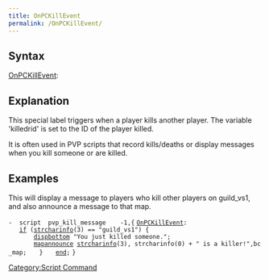 ```yaml
---
title: OnPCKillEvent
permalink: /OnPCKillEvent/
---
```


Syntax
------

[OnPCKillEvent](/OnPCKillEvent "wikilink"):

Explanation
-----------

This special label triggers when a player kills another player. The variable 'killedrid' is set to the ID of the player killed.

It is often used in PVP scripts that record kills/deaths or display messages when you kill someone or are killed.

Examples
--------

This will display a message to players who kill other players on guild_vs1, and also announce a message to that map.

`-  script  pvp_kill_message    -1,{`
[`OnPCKillEvent`](/OnPCKillEvent "wikilink")`:`
`   `[`if`](/if "wikilink")` (`[`strcharinfo`](/strcharinfo "wikilink")`(3) == "guild_vs1") {`
`       `[`dispbottom`](/dispbottom "wikilink")` "You just killed someone.";`
`       `[`mapannounce`](/mapannounce "wikilink")` `[`strcharinfo`](/strcharinfo "wikilink")`(3), strcharinfo(0) + " is a killer!",bc_map;`
`   }`
`   `[`end`](/end "wikilink")`;`
`}`

[Category:Script Command](/Category:Script_Command "wikilink")